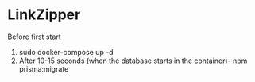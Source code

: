 # LinkZipper

Before first start

1) sudo docker-compose up -d
2) After 10-15 seconds (when the database starts in the container)- npm prisma:migrate
